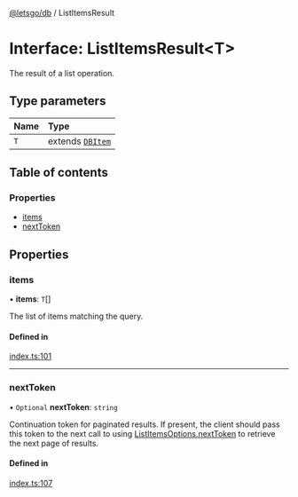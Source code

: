 [@letsgo/db](../README.md) / ListItemsResult

# Interface: ListItemsResult\<T\>

The result of a list operation.

## Type parameters

| Name | Type |
| :------ | :------ |
| `T` | extends [`DBItem`](DBItem.md) |

## Table of contents

### Properties

- [items](ListItemsResult.md#items)
- [nextToken](ListItemsResult.md#nexttoken)

## Properties

### items

• **items**: `T`[]

The list of items matching the query.

#### Defined in

[index.ts:101](https://github.com/47chapters/letsgo/blob/5310a6f/packages/db/src/index.ts#L101)

___

### nextToken

• `Optional` **nextToken**: `string`

Continuation token for paginated results. If present, the client should pass this token
to the next call to using [ListItemsOptions.nextToken](ListItemsOptions.md#nexttoken) to
retrieve the next page of results.

#### Defined in

[index.ts:107](https://github.com/47chapters/letsgo/blob/5310a6f/packages/db/src/index.ts#L107)
